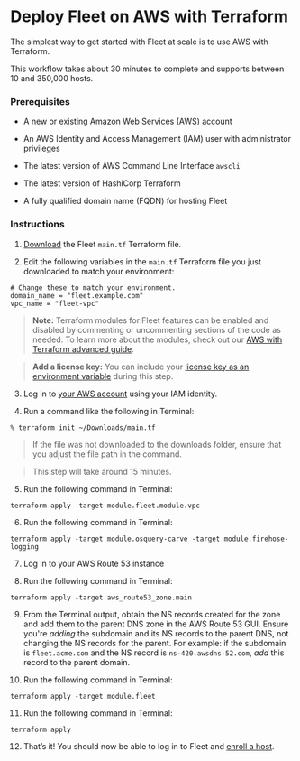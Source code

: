 # Deploy Fleet on AWS with Terraform

The simplest way to get started with Fleet at scale is to use AWS with Terraform.

This workflow takes about 30 minutes to complete and supports between 10 and 350,000 hosts.


### Prerequisites

- A new or existing Amazon Web Services (AWS) account

- An AWS Identity and Access Management (IAM) user with administrator privileges

- The latest version of AWS Command Line Interface `awscli`

- The latest version of HashiCorp Terraform

- A fully qualified domain name (FQDN) for hosting Fleet

### Instructions

1. [Download](https://github.com/fleetdm/fleet-terraform/blob/main/example/main.tf) the Fleet `main.tf` Terraform file.

2. Edit the following variables in the `main.tf` Terraform file you just downloaded to match your environment:
    
```
# Change these to match your environment.
domain_name = "fleet.example.com"
vpc_name = "fleet-vpc"
```

> **Note:** Terraform modules for Fleet features can be enabled and disabled by commenting or uncommenting sections of the code as needed. To learn more about the modules, check out our [AWS with Terraform advanced guide](https://fleetdm.com/docs/deploy/deploy-on-aws-with-terraform).

> **Add a license key:** You can include your [license key as an environment variable](https://fleetdm.com/docs/configuration/fleet-server-configuration#license-key) during this step.

3. Log in to [your AWS account](https://aws.amazon.com/iam/) using your IAM identity.

4. Run a command like the following in Terminal:
    
```
% terraform init ~/Downloads/main.tf
```

> If the file was not downloaded to the downloads folder, ensure that you adjust the file path in the command.

> This step will take around 15 minutes.

5. Run the following command in Terminal:

```
terraform apply -target module.fleet.module.vpc
```

6. Run the following command in Terminal:
    
```
terraform apply -target module.osquery-carve -target module.firehose-logging
```

7. Log in to your AWS Route 53 instance

8. Run the following command in Terminal:

```
terraform apply -target aws_route53_zone.main
```

9. From the Terminal output, obtain the NS records created for the zone and add them to the parent DNS zone in the AWS Route 53 GUI. Ensure you're *adding* the subdomain and its NS records to the parent DNS, not changing the NS records for the parent. For example: if the subdomain is `fleet.acme.com` and the NS record is `ns-420.awsdns-52.com`, *add* this record to the parent domain. 

10. Run the following command in Terminal:
    
```
terraform apply -target module.fleet
```

11. Run the following command in Terminal:
    
```
terraform apply
```

12. That’s it! You should now be able to log in to Fleet and [enroll a host](https://fleetdm.com/docs/using-fleet/enroll-hosts).

<meta name="articleTitle" value="Deploy Fleet on AWS with Terraform">
<meta name="authorGitHubUsername" value="edwardsb">
<meta name="authorFullName" value="Ben Edwards">
<meta name="publishedOn" value="2025-07-17">
<meta name="category" value="guides">
<meta name="articleImageUrl" value="../website/assets/images/articles/deploy-fleet-on-aws-with-terraform-800x450@2x.png">
<meta name="description" value="Learn how to deploy Fleet on AWS.">
